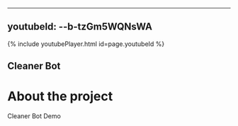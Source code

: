 
---
youtubeId: --b-tzGm5WQNsWA
---

<!---
Include this next line in your .md for Youtube videos, make sure to put your video ID up there!

Example:     youtubeId: --b-9HrKK6w
-->

{% include youtubePlayer.html id=page.youtubeId %}


## Cleaner Bot


# About the project
Cleaner Bot Demo


